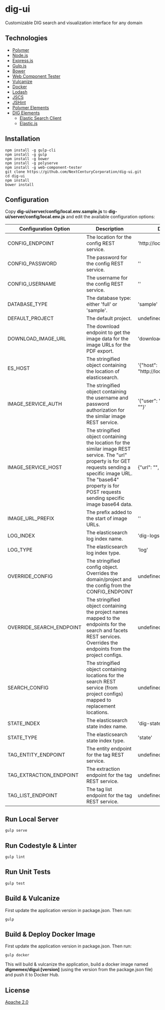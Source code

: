 # dig-ui
Customizable DIG search and visualization interface for any domain

## Technologies
* [Polymer](https://github.com/Polymer/polymer)
* [Node.js](https://nodejs.org/en/)
* [Express.js](http://expressjs.com)
* [Gulp.js](http://gulpjs.com)
* [Bower](https://bower.io/)
* [Web Component Tester](https://github.com/Polymer/web-component-tester)
* [Vulcanize](https://github.com/Polymer/polymer-bundler)
* [Docker](https://www.docker.com/)
* [Lodash](https://lodash.com/)
* [JSCS](http://jscs.info/)
* [JSHint](http://jshint.com/)
* [Polymer Elements](https://www.webcomponents.org/author/PolymerElements)
* [DIG Elements](https://github.com/DigElements)
  * [Elastic Search Client](https://www.elastic.co/guide/en/elasticsearch/client/javascript-api/current/index.html)
  * [Elastic.js](https://github.com/fullscale/elastic.js/)

## Installation
```
npm install -g gulp-cli
npm install -g gulp
npm install -g bower
npm install -g polyserve
npm install -g web-component-tester
git clone https://github.com/NextCenturyCorporation/dig-ui.git
cd dig-ui
npm install
bower install
```

## Configuration
Copy **dig-ui/server/config/local.env.sample.js** to **dig-ui/server/config/local.env.js** and edit the available configuration options:

Configuration Option | Description | Default
---------------------|-------------|--------
CONFIG_ENDPOINT | The location for the config REST service. | 'http://localhost:1234'
CONFIG_PASSWORD | The password for the config REST service. | ''
CONFIG_USERNAME | The username for the config REST service. | ''
DATABASE_TYPE | The database type:  either 'full' or 'sample'. | 'sample'
DEFAULT_PROJECT | The default project. | undefined
DOWNLOAD_IMAGE_URL | The download endpoint to get the image data for the image URLs for the PDF export. | 'downloadImage'
ES_HOST | The stringified object containing the location of elasticsearch. | '{"host": "http://localhost:9200"}'
IMAGE_SERVICE_AUTH | The stringified object containing the username and password authorization for the similar image REST service. | '{"user": "", "password": ""}'
IMAGE_SERVICE_HOST | The stringified object containing the location for the similar image REST service.  The "url" property is for GET requests sending a specific image URL.  The "base64" property is for POST requests sending specific image base64 data.  | {"url": "", "base64": ""}
IMAGE_URL_PREFIX | The prefix added to the start of image URLs. | ''
LOG_INDEX | The elasticsearch log index name. | 'dig-logs'
LOG_TYPE | The elasticsearch log index type. | 'log'
OVERRIDE_CONFIG | The stringified config object.  Overrides the domain/project and the config from the CONFIG_ENDPOINT | undefined
OVERRIDE_SEARCH_ENDPOINT | The stringified object containing the project names mapped to the endpoints for the search and facets REST services.  Overrides the endpoints from the project configs. | undefined
SEARCH_CONFIG | The stringified object containing locations for the search REST service (from project configs) mapped to replacement locations. | undefined
STATE_INDEX | The elasticsearch state index name. | 'dig-states'
STATE_TYPE | The elasticsearch state index type. | 'state'
TAG_ENTITY_ENDPOINT | The entity endpoint for the tag REST service. | undefined
TAG_EXTRACTION_ENDPOINT | The extraction endpoint for the tag REST service. | undefined
TAG_LIST_ENDPOINT | The tag list endpoint for the tag REST service. | undefined

## Run Local Server
```
gulp serve
```

## Run Codestyle & Linter
```
gulp lint
```

## Run Unit Tests
```
gulp test
```

## Build & Vulcanize
First update the application version in package.json.  Then run:

```
gulp
```

## Build & Deploy Docker Image
First update the application version in package.json.  Then run:

```
gulp docker
```

This will build & vulcanize the application, build a docker image named **digmemex/digui:[version]** (using the version from the package.json file) and push it to Docker Hub.

## License

[Apache 2.0](https://github.com/NextCenturyCorporation/dig-ui/blob/master/LICENSE)
